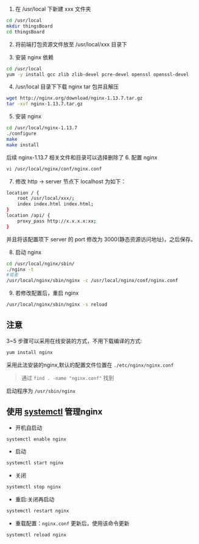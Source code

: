 
1. 在 /usr/local 下新建 xxx 文件夹
```bash
cd /usr/local
mkdir thingsBoard
cd thingsBoard
```
2. 将前端打包资源文件放至 /usr/local/xxx 目录下

3. 安装 nginx 依赖
```bash
cd /usr/local
yum -y install gcc zlib zlib-devel pcre-devel openssl openssl-devel
```
4. /usr/local 目录下下载 nginx tar 包并且解压
```bash
wget http://nginx.org/download/nginx-1.13.7.tar.gz
tar -xvf nginx-1.13.7.tar.gz
```
5. 安装 nginx
```bash
cd /usr/local/nginx-1.13.7
./configure
make
make install
```
后续 nginx-1.13.7 相关文件和目录可以选择删除了
6. 配置 nginx
```bash
vi /usr/local/nginx/conf/nginx.conf
```
7. 修改 http -> server 节点下 localhost 为如下：
```bash
location / {
    root /usr/local/xxx/;
    index index.html index.html;
}
location /api/ {
    proxy_pass http://x.x.x.x:xx;
}
```
并且将该配置项下 server 的 port 修改为 3000(静态资源访问地址)，之后保存。

8. 启动 nginx
```bash
cd /usr/local/nginx/sbin/
./nginx -t
#或者
/usr/local/nginx/sbin/nginx -c /usr/local/nginx/conf/nginx.conf
```
9. 若修改配置后，重启 nginx
```bash
/usr/local/nginx/sbin/nginx -s reload
```

## 注意

3~5 步骤可以采用在线安装的方式，不用下载编译的方式:
```sh
yum install nginx
```
采用此法安装的nginx,默认的配置文件位置在 `./etc/nginx/nginx.conf` 
> 通过 `find . -name "nginx.conf"` 找到

启动程序为 `/usr/sbin/nginx` 

## 使用 [systemctl](https://www.cnblogs.com/sparkdev/p/8472711.html) 管理nginx

- 开机自启动

```sh
systemctl enable nginx
```

- 启动

```sh
systemctl start nginx
```

- 关闭

```sh
systemctl stop nginx
```

- 重启:关闭再启动

```sh
systemctl restart nginx
```

- 重载配置：`nginx.conf` 更新后，使用该命令更新

```sh
systemctl reload nginx
```